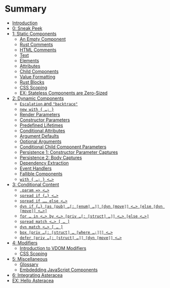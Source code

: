 # Summary

- [Introduction](./intro.md)
- [0: Sneak Peek](./0_sneak_peek.md)
- [1: Static Components](./static_components/index.md)
  - [An Empty Component](./static_components/empty_component.md)
  - [Rust Comments](./static_components/rust_comments.md)
  - [HTML Comments](./static_components/html_comments.md)
  - [Text](./static_components/text.md)
  - [Elements](./static_components/elements.md)
  - [Attributes]()
  - [Child Components](./static_components/child_components.md)
  - [Value Formatting]()
  - [Rust Blocks]()
  - [CSS Scoping]()
  - [EX: Stateless Components are Zero-Sized](./static_components/ex_stateless_components_are_zero-sized.md)
- [2: Dynamic Components]()
  - [`Escalation` and `"backtrace"`](./dynamic_components/escalation_and_backtrace.md)
  - [`new with { …; }`](./dynamic_components/new_with.md)
  - [Render Parameters]()
  - [Constructor Parameters]()
  - [Predefined Lifetimes](./dynamic_components/predefined_lifetimes.md)
  - [Conditional Attributes](./dynamic_components/conditional_attributes.md)
  - [Argument Defaults](./dynamic_components/argument_defaults.md)
  - [Optional Arguments](./dynamic_components/optional_arguments.md)
  - [Conditional Child Component Parameters](./dynamic_components/conditional_child_component_parameters.md)
  - [Persistence 1: Constructor Parameter Captures]()
  - [Persistence 2: Body Captures](./dynamic_components/body_captures.md)
  - [Dependency Extraction](./dynamic_components/dependency_extraction.md)
  - [Event Handlers]()
  - [Fallible Components]()
  - [`with { …; } <…>`](./dynamic_components/with.md)
- [3: Conditional Content]()
  - [`.param => <…>`]()
  - [`spread if {…} <…>`](./conditional_content/spread_if.md)
  - [`spread if …… else <…>`](./conditional_content/spread_if_else.md)
  - [`dyn if {…} ⟦as ⟦pub⟧ …⟦: ⟦enum⟧ …⟧⟧ ⟦dyn ⟦move⟧⟧ <…> ⟦else ⟦dyn ⟦move⟧⟧ <…>⟧`]()
  - [`for … in <…> by <…> ⟦priv …⟦: ⟦struct⟧ …⟧⟧ <…> ⟦else <…>⟧`]()
  - [`spread match <…> [ … ]`](./conditional_content/spread_match.md)
  - [`dyn match <…> [ … ]`]()
  - [`box ⟦priv …⟦: ⟦struct⟧ … ⟦where …;⟧⟧⟧ <…>`](./conditional_content/box.md)
  - [`defer ⟦priv …⟦: ⟦struct⟧ …⟧⟧ ⟦dyn ⟦move⟧⟧ <…>`](./conditional_content/defer_move_as.md)
- [4: Modifiers]()
  - [Introduction to VDOM Modifiers]()
  - [CSS Scoping]()
- [5: Miscellaneous]()
  - [Glossary](./misc/glossary.md)
  - [Embdedding JavaScript Components]()
- [6: Integrating Asteracea]()
- [EX: Hello Asteracea](./ex_hello_asteracea.md)
